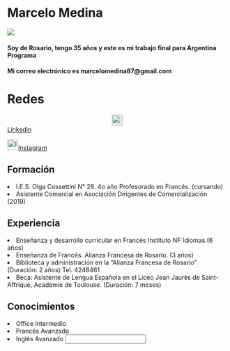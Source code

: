 # Marcelo Medina
<html lang="es">
        <span><img src=https://encrypted-tbn0.gstatic.com/images?q=tbn:ANd9GcSYt7MWFLhOiAOErre1I5W2fXsby-IsUsH-9A&usqp=CAU></span>
  <h4>Soy de Rosario, tengo 35 años y este es mi trabajo final para Argentina Programa
  <h4>Mi correo electrónico es marcelomedina87@gmail.com
  <h1>Redes</h1><p>
  <img style="display: block;-webkit-user-select: none;margin: auto;cursor: zoom-in;background-color: hsl(0, 0%, 90%);transition: background-color 300ms;" src="https://camo.githubusercontent.com/8c244a7a7b8a6e767d241c9a6c5e1b5e13ea693770c52bbc3fe564ba4044a4c9/68747470733a2f2f63646e2d69636f6e732d706e672e666c617469636f6e2e636f6d2f3531322f3137342f3137343835372e706e67" width="25" height="25">
        <a id="- Linkedin" href="https://www.linkedin.com/in/marcelo-medina-962a9b69/?originalSubdomain=ar%22">Linkedin</a> </p>
  <a href="https://www.instagram.com/biensurfrances/" class="Instagram"><img src="https://cdn-icons-png.flaticon.com/512/87/87390.png" width="25" height="25" alt="logotipo de instagram icono gratis" title="Instagram">Instagram</a>         
         <h2>Formación</h2><p></a></li><li>I.E.S. Olga Cossettini N° 28. 4o año Profesorado en Francés. (cursando)
       </a></li><li>Asistente Comercial en Asociación Dirigentes de Comercialización (2019) 
        <h2>Experiencia</h2>
        <p></a></li><li>Enseñanza y desarrollo curricular en Francés Instituto NF Idiomas.(6 años)
        </a></li><li>Enseñanza de Francés. Alianza Francesa de Rosario. (3 años)
        </a></li><li>Biblioteca y administración en la “Alianza Francesa de Rosario” (Duración: 2 años)  Tel. 4248461
        </a></li><li>Beca: Asistente de Lengua Española en el Liceo Jean Jaurès de Saint-Affrique, Académie de Toulouse. (Duración: 7 meses)
        <h2>Conocimientos</h2>
        <p> </a></li><li>Office Intermedio
         </a></li><li>Francés Avanzado
         </a></li><li>Inglés Avanzado
         
</form action=""method="post">
<input type="email" name=email placeholder"ingrese su email">
